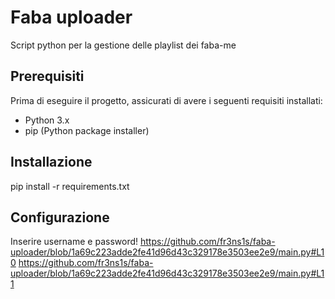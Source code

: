 # Faba uploader

Script python per la gestione delle playlist dei faba-me

## Prerequisiti

Prima di eseguire il progetto, assicurati di avere i seguenti requisiti installati:

- Python 3.x
- pip (Python package installer)

## Installazione
pip install -r requirements.txt

## Configurazione
Inserire username e password!
https://github.com/fr3ns1s/faba-uploader/blob/1a69c223adde2fe41d96d43c329178e3503ee2e9/main.py#L10
https://github.com/fr3ns1s/faba-uploader/blob/1a69c223adde2fe41d96d43c329178e3503ee2e9/main.py#L11

